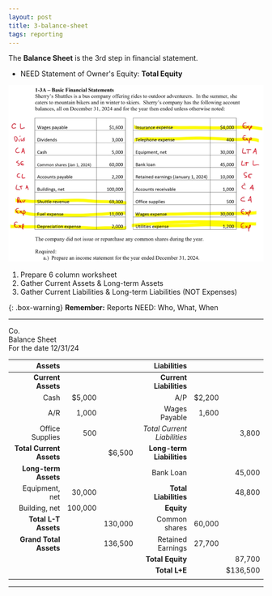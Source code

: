 ```yaml
---
layout: post
title: 3-balance-sheet
tags: reporting
---
```


The **Balance Sheet** is the 3rd step in financial statement.
    
- NEED Statement of Owner's Equity: **Total Equity**
  
![Example Income Statement](/assets/tony-bell/prepare-income-statement.png)

1. Prepare 6 column worksheet
2. Gather Current Assets & Long-term Assets
3. Gather Current Liabilities & Long-term Liabilities (NOT Expenses)

{: .box-warning}
**Remember:** Reports NEED: Who, What, When

---

Co.    
Balance Sheet   
For the date 12/31/24   

|Assets|  |  |Liabilities| | |
| -: | -: | -: | -: | -: | -: |
|**Current Assets**| | |**Current Liabilities**| | |
|Cash|$5,000| |A/P|$2,200| |
|A/R|1,000| |Wages Payable|1,600| |
|Office Supplies|500| |*Total Current Liabilities*| |3,800|
|**Total Current Assets**| |$6,500 |**Long-term Liabilities**| | |
|**Long-term Assets**| | |Bank Loan| |45,000|
|Equipment, net|30,000| |**Total Liabilities**| |48,800|
|Building, net|100,000| |**Equity**|| |
|**Total L-T Assets**| |130,000 |Common shares|60,000| |
|**Grand Total Assets** | |136,500|Retained Earnings|27,700| |
| | | |**Total Equity**| |87,700|
| | | |**Total L+E**| |$136,500|
| | | || ||

---
 
